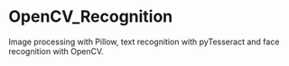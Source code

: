 # OpenCV_Recognition
Image processing with Pillow, text recognition with pyTesseract and face recognition with OpenCV.
